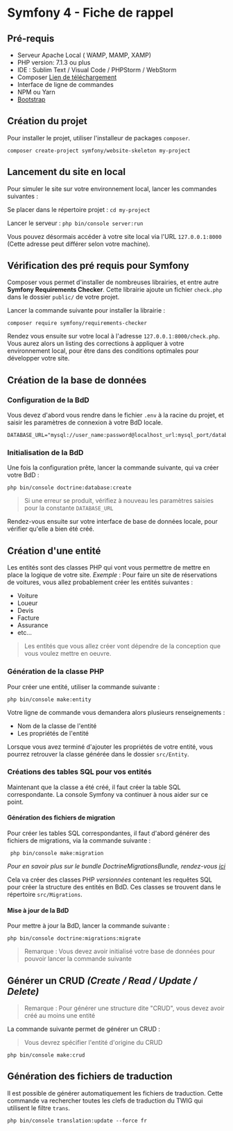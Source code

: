 # Symfony 4 - Fiche de rappel 

## Pré-requis

* Serveur Apache Local ( WAMP, MAMP, XAMP)
* PHP version: 7.1.3 ou plus
* IDE : Sublim Text / Visual Code / PHPStorm / WebStorm
* Composer [Lien de téléchargement](https://getcomposer.org/download/)
* Interface de ligne de commandes
* NPM ou Yarn
* [Bootstrap](https://getbootstrap.com/docs/4.0/getting-started/download/)

## Création du projet 

Pour installer le projet, utiliser l'installeur de packages `composer`.

`composer create-project symfony/website-skeleton my-project`

## Lancement du site en local
Pour simuler le site sur votre environnement local, lancer les commandes suivantes : 

Se placer dans le répertoire projet : `cd my-project`

Lancer le serveur : `php bin/console server:run`

Vous pouvez désormais accéder à votre site local via l'URL `127.0.0.1:8000` (Cette adresse peut différer selon votre machine).

## Vérification des pré requis pour Symfony
Composer vous permet d'installer de nombreuses librairies, et entre autre **Symfony Requirements Checker**.
Cette librairie ajoute un fichier `check.php` dans le dossier `public/` de votre projet.

Lancer la commande suivante pour installer la librairie : 
```
composer require symfony/requirements-checker
```

Rendez vous ensuite sur votre local à l'adresse `127.0.0.1:8000/check.php`.
Vous aurez alors un listing des corrections à appliquer à votre environnement local, pour être dans des conditions optimales pour développer votre site.

## Création de la base de données

### Configuration de la BdD
Vous devez d'abord vous rendre dans le fichier `.env` à la racine du projet, et saisir les paramètres de connexion à votre BdD locale.

```
DATABASE_URL="mysql://user_name:password@localhost_url:mysql_port/database_name"
```

### Initialisation de la BdD

Une fois la configuration prête, lancer la commande suivante, qui va créer votre BdD : 

```
php bin/console doctrine:database:create
```
> Si une erreur se produit, vérifiez à nouveau les paramètres saisies pour la constante `DATABASE_URL`

Rendez-vous ensuite sur votre interface de base de données locale, pour vérifier qu'elle a bien été créé.

## Création d'une entité

Les entités sont des classes PHP qui vont vous permettre de mettre en place la logique de votre site.
_Exemple_ : Pour faire un site de réservations de voitures, vous allez probablement créer les entités suivantes : 

* Voiture
* Loueur
* Devis
* Facture
* Assurance
* etc...

> Les entités que vous allez créer vont dépendre de la conception que vous voulez mettre en oeuvre.

### Génération de la classe PHP
Pour créer une entité, utiliser la commande suivante :
```
php bin/console make:entity
```

Votre ligne de commande vous demandera alors plusieurs renseignements :
* Nom de la classe de l'entité
* Les propriétés de l'entité

Lorsque vous avez terminé d'ajouter les propriétés de votre entité, vous pourrez retrouver la classe générée dans le dossier `src/Entity`.

### Créations des tables SQL pour vos entités

Maintenant que la classe a été créé, il faut créer la table SQL correspondante.
La console Symfony va continuer à nous aider sur ce point.

#### Génération des fichiers de migration

Pour créer les tables SQL correspondantes, il faut d'abord générer des fichiers de migrations, via la commande suivante :
```
 php bin/console make:migration 
```
*Pour en savoir plus sur le bundle DoctrineMigrationsBundle, rendez-vous [ici](https://symfony.com/doc/current/bundles/DoctrineMigrationsBundle/index.html)*

Cela va créer des classes PHP _versionnées_ contenant les requêtes SQL pour créer la structure des entités en BdD.
Ces classes se trouvent dans le répertoire `src/Migrations`.

#### Mise à jour de la BdD

Pour mettre à jour la BdD, lancer la commande suivante : 
```
php bin/console doctrine:migrations:migrate
``` 
> Remarque : Vous devez avoir initialisé votre base de données pour pouvoir lancer la commande suivante

## Générer un CRUD *(Create / Read / Update / Delete)*

> Remarque : Pour générer une structure dite "CRUD", vous devez avoir créé au moins une entité

La commande suivante permet de générer un CRUD : 
> Vous devrez spécifier l'entité d'origine du CRUD
```
php bin/console make:crud  
```

## Génération des fichiers de traduction
Il est possible de générer automatiquement les fichiers de traduction. 
Cette commande va rechercher toutes les clefs de traduction du TWIG qui utilisent le filtre `trans`.
```
php bin/console translation:update --force fr
```
